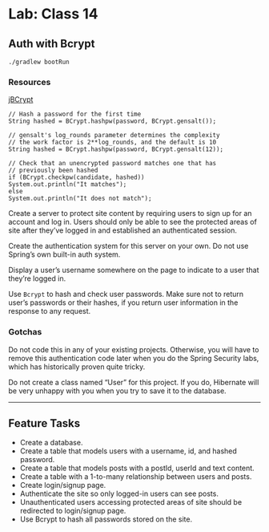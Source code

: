 # Lab: Class 14

## Auth with Bcrypt
`./gradlew bootRun`
### Resources
[jBCrypt](https://www.mindrot.org/projects/jBCrypt/)

```
// Hash a password for the first time
String hashed = BCrypt.hashpw(password, BCrypt.gensalt());

// gensalt's log_rounds parameter determines the complexity
// the work factor is 2**log_rounds, and the default is 10
String hashed = BCrypt.hashpw(password, BCrypt.gensalt(12));

// Check that an unencrypted password matches one that has
// previously been hashed
if (BCrypt.checkpw(candidate, hashed))
System.out.println("It matches");
else
System.out.println("It does not match");
```

Create a server to protect site content by requiring users to sign up for an account and log in. 
Users should only be able to see the protected areas of site after they’ve logged in and established an 
authenticated session.

Create the authentication system for this server on your own. Do not use Spring’s own built-in auth system.

Display a user’s username somewhere on the page to indicate to a user that they’re logged in.

Use `Bcrypt` to hash and check user passwords. Make sure not to return user’s passwords or their hashes, 
if you return user information in the response to any request.

### Gotchas
Do not code this in any of your existing projects. Otherwise, you will have to remove this authentication code 
later when you do the Spring Security labs, which has historically proven quite tricky.

Do not create a class named “User” for this project. If you do, Hibernate will be very unhappy with you 
when you try to save it to the database.

___

## Feature Tasks

* Create a database.
* Create a table that models users with a username, id, and hashed password.
* Create a table that models posts with a postId, userId and text content.
* Create a table with a 1-to-many relationship between users and posts.
* Create login/signup page.
* Authenticate the site so only logged-in users can see posts.
* Unauthenticated users accessing protected areas of site should be redirected to login/signup page.
* Use Bcrypt to hash all passwords stored on the site.
